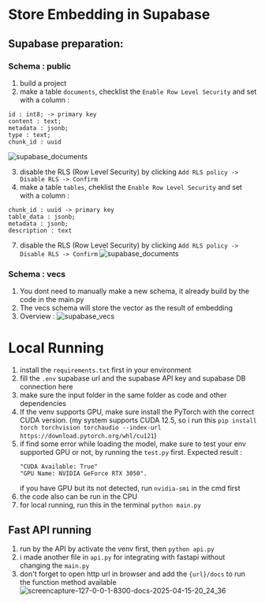 # Store Embedding in Supabase

## Supabase preparation:
### Schema : public
1. build a project
2. make a table ```documents```, checklist the ```Enable Row Level Security``` and set with a column :
```
id : int8; -> primary key
content : text;
metadata : jsonb;
type : text;
chunk_id : uuid
```
![supabase_documents](https://github.com/user-attachments/assets/938c30ff-ae2a-4b42-9d67-c45d023176d2)

3. disable the RLS (Row Level Security) by clicking ```Add RLS policy -> 
Disable RLS -> Confirm```
4. make a table ```tables```, cheklist the ```Enable Row Level Security``` and set with a column :
```
chunk_id : uuid -> primary key
table_data : jsonb;
metadata : jsonb;
description : text
```
7. disable the RLS (Row Level Security) by clicking ```Add RLS policy -> 
Disable RLS -> Confirm```
![supabase_documents](https://github.com/user-attachments/assets/ebeb4b3e-39c1-4f92-9885-50dd4da86a85)

### Schema : vecs
1. You dont need to manually make a new schema, it already build by the code in the main.py
2. The vecs schema will store the vector as the result of embedding
3. Overview :
   ![supabase_vecs](https://github.com/user-attachments/assets/b386d26a-56c5-40d4-88a5-498baff4629e)


# Local Running
1. install the ```requirements.txt``` first in your environment
2. fill the ```.env``` supabase url and the supabase API key and supabase DB connection here
3. make sure the input folder in the same folder as code and other dependencies
4. If the venv supports GPU, make sure install the PyTorch with the correct CUDA version. (my system supports CUDA 12.5, so i run this ```pip install torch torchvision torchaudio --index-url https://download.pytorch.org/whl/cu121```)
5. if find some error while loading the model, make sure to test your env supported GPU or not, by running the ```test.py``` first. Expected result :
   ```
   "CUDA Available: True"
   "GPU Name: NVIDIA GeForce RTX 3050".
   ```
   if you have GPU but its not detected, run ```nvidia-smi``` in the cmd first
7. the code also can be run in the CPU
8. for local running, run this in the terminal ```python main.py```

## Fast API running
1. run by the API by activate the venv first, then ```python api.py```
2. i made another file in ```api.py``` for integrating with fastapi without changing the ```main.py```
3. don't forget to open http url in browser and add the ```{url}/docs``` to run the function method available
   ![screencapture-127-0-0-1-8300-docs-2025-04-15-20_24_36](https://github.com/user-attachments/assets/80851809-2ab4-4270-979e-5ec1a69969dd)
